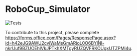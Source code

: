 # RoboCup_Simulator

![Tests](https://github.com/MelbourneHighSchool/RoboCup_Simulator/workflows/Python%20package/badge.svg)

To contribute to this project, please complete https://forms.office.com/Pages/ResponsePage.aspx?id=h42eJG9AWU2cviWaMsGmARjoL0O6BYlNl-nkrUuf9BZUOEhIVkJPTkhXMTgyRUZQVFRKOUgxUTZPMi4u.
